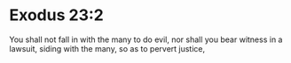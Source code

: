 # Exodus 23:2

You shall not fall in with the many to do evil, nor shall you bear witness in a lawsuit, siding with the many, so as to pervert justice,
